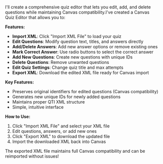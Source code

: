 I'll create a comprehensive quiz editor that lets you edit, add, and delete questions while maintaining Canvas compatibility.I've created a Canvas Quiz Editor that allows you to:

**Features:**
- **Import XML**: Click "Import XML File" to load your quiz
- **Edit Questions**: Modify question text, titles, and answers directly
- **Add/Delete Answers**: Add new answer options or remove existing ones
- **Mark Correct Answer**: Use radio buttons to select the correct answer
- **Add New Questions**: Create new questions with unique IDs
- **Delete Questions**: Remove unwanted questions
- **Edit Quiz Settings**: Change quiz title and max attempts
- **Export XML**: Download the edited XML file ready for Canvas import

**Key Features:**
- Preserves original identifiers for edited questions (Canvas compatibility)
- Generates new unique IDs for newly added questions
- Maintains proper QTI XML structure
- Simple, intuitive interface

**How to Use:**
1. Click "Import XML File" and select your XML file
2. Edit questions, answers, or add new ones
3. Click "Export XML" to download the updated file
4. Import the downloaded XML back into Canvas

The exported XML file maintains full Canvas compatibility and can be reimported without issues!
